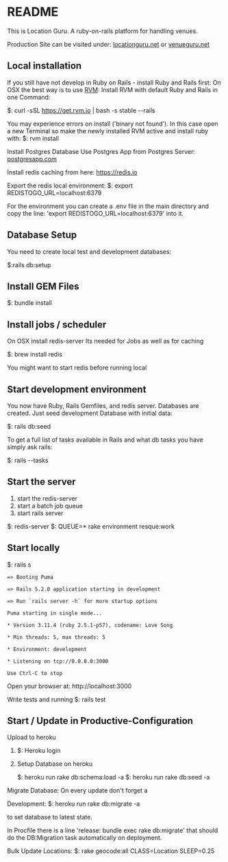 # README

This is Location Guru.
A ruby-on-rails platform for handling venues.

Production Site can be visited under: [locationguru.net](https://locationguru.net) or
[venueguru.net](https://venueguru.net)

Local installation
------------------
If you still have not develop in Ruby on Rails - install Ruby and Rails first:
On OSX the best way is to use  [RVM](https://rvm.io):
Install RVM with default Ruby and Rails in one Command:

$: curl -sSL https://get.rvm.io | bash -s stable --rails

You may experience errors on install ('binary not found'). In this case open a new
Terminal so make the newly installed RVM active and install ruby with:
$: rvm install

Install Postgres Database
Use Postgres App from Postgres Server: [postgresapp.com](https://postgresapp.com)

Install redis caching from here:
https://redis.io

Export the redis local environment:
$: export REDISTOGO_URL=localhost:6379

For the environment you can create a .env file in the main directory and copy the
line: 'export REDISTOGO_URL=localhost:6379' into it.

Database Setup
--------------
You need to create local test and development databases:

$:rails db:setup

Install GEM Files
-----------------
$: bundle install

Install jobs / scheduler
------------------------
On OSX install redis-server
Its needed for Jobs as well as for caching

$: brew install redis

You might want to start redis before running local

Start development environment
-----------------------------
You now have Ruby, Rails Gemfiles, and redis server.
Databases are created.
Just seed development Database with initial data:

$: rails db:seed

To get a full list of tasks available in Rails and what db tasks you have simply ask rails:

$: rails --tasks

Start the server
------------------
1. start the redis-server
2. start a batch job queue
3. start rails server

$: redis-server
$: QUEUE=* rake environment resque:work

Start locally
--------------
$: rails s

    => Booting Puma

    => Rails 5.2.0 application starting in development

    => Run `rails server -h` for more startup options

    Puma starting in single mode...

    * Version 3.11.4 (ruby 2.5.1-p57), codename: Love Song

    * Min threads: 5, max threads: 5

    * Environment: development

    * Listening on tcp://0.0.0.0:3000

    Use Ctrl-C to stop

Open your browser at: http://localhost:3000

Write tests and running
$: rails test

Start / Update in Productive-Configuration
------------------------------------------
Upload to heroku

1. $: Heroku login
2. Setup Database on heroku

    $: heroku run rake db:schema:load -a <app name>
    $: heroku run rake db:seed -a <app name>

Migrate Database:
On every update don't forget a

Development:
  $: heroku run rake db:migrate -a <app name>

to set database to latest state.

In Procfile there is a line 'release: bundle exec rake db:migrate' that should do the DB:Migration task automatically on deployment.

Bulk Update Locations:
  $: rake geocode:all CLASS=Location SLEEP=0.25
